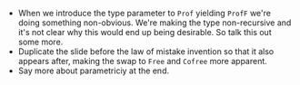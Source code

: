 
- When we introduce the type parameter to `Prof` yielding `ProfF` we're doing something non-obvious. We're making the type non-recursive and it's not clear why this would end up being desirable. So talk this out some more.
- Duplicate the slide before the law of mistake invention so that it also appears after, making the swap to `Free` and `Cofree` more apparent.
- Say more about parametriciy at the end.

